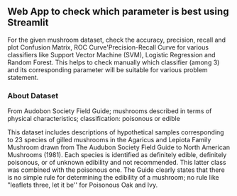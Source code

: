 ## Web App to check which parameter is best using Streamlit 

For the given mushroom dataset, check the accuracy, precision, recall and plot Confusion Matrix, ROC Curve'Precision-Recall Curve for various classifiers like Support Vector Machine (SVM), Logistic Regression and Random Forest. This helps to check manually which classifier (among 3) and its corresponding parameter will be suitable for various problem statement.

### About Dataset
From Audobon Society Field Guide; mushrooms described in terms of physical characteristics; classification: poisonous or edible

This dataset includes descriptions of hypothetical samples corresponding to 23 species of gilled mushrooms in the Agaricus and Lepiota Family Mushroom drawn from The Audubon Society Field Guide to North American Mushrooms (1981). Each species is identified as definitely edible, definitely poisonous, or of unknown edibility and not recommended. This latter class was combined with the poisonous one. The Guide clearly states that there is no simple rule for determining the edibility of a mushroom; no rule like "leaflets three, let it be'' for Poisonous Oak and Ivy.
